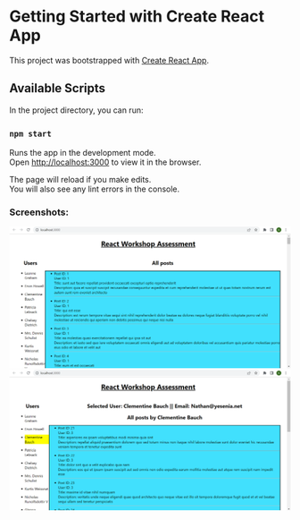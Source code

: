 # Getting Started with Create React App

This project was bootstrapped with [Create React App](https://github.com/facebook/create-react-app).

## Available Scripts

In the project directory, you can run:

### `npm start`

Runs the app in the development mode.\
Open [http://localhost:3000](http://localhost:3000) to view it in the browser.

The page will reload if you make edits.\
You will also see any lint errors in the console.

### Screenshots:

![alt text](https://github.com/gulshanb098/workshop/blob/main/React-Workshop-Assessment/Screenshots/first.png)
![alt text](https://github.com/gulshanb098/workshop/blob/main/React-Workshop-Assessment/Screenshots/second.png)
